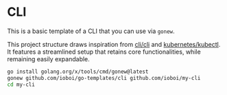 # CLI

This is a basic template of a CLI that you can use via `gonew`.

This project structure draws inspiration from [cli/cli](https://github.com/cli/cli)
and [kubernetes/kubectl](https://github.com/kubernetes/kubectl).
It features a streamlined setup that retains core functionalities,
while remaining easily expandable.

```bash
go install golang.org/x/tools/cmd/gonew@latest
gonew github.com/ioboi/go-templates/cli github.com/ioboi/my-cli
cd my-cli
```
